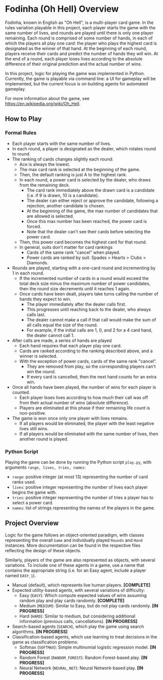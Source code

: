 # Fodinha (Oh Hell) Overview

Fodinha, known in English as "Oh Hell", is a multi-player card game. In the rules variation playable in this project, each player starts the game with the same number of lives, and rounds are played until there is only one player remaining. Each round is comprised of some number of hands, in each of which the players all play one card: the player who plays the highest card is designated as the winner of that hand. At the beginning of each round, players receive their cards and predict the number of hands they will win. At the end of a round, each player loses lives according to the absolute difference of their original prediction and the actual number of wins.

In this project, logic for playing the game was implemented in Python. Currently, the game is playable via command line: a UI for gameplay will be implemented, but the current focus is on building agents for automated gameplay.

For more information about the game, see https://en.wikipedia.org/wiki/Oh_Hell.

## How to Play

### Formal Rules

 * Each player starts with the same number of lives.
 * In each round, a player is designated as the dealer, which rotates round to round.
 * The ranking of cards changes slightly each round:
   * Ace is always the lowest.
   * The max card rank is selected at the beginning of the game.
   * Then, the default ranking is just A to the highest rank.
   * In each round, a power card is selected by the dealer, who draws from the remaining deck.
     * The card rank immediately above the drawn card is a candidate (i.e. if 9 is drawn, 10 is a candidate).
     * The dealer can either reject or approve the candidate, following a rejection, another candidate is chosen.
     * At the beginning of the game, the max number of candidates that are allowed is selected.
     * Once this max number has been reached, the power card is forced.
     * Note that the dealer can't see their cards before selecting the power card.
   * Then, this power card becomes the highest card for that round.
   * In general, suits don't matter for card rankings
     * Cards of the same rank "cancel" when played.
     * Power cards are ranked by suit: Spades > Hearts > Clubs > Diamonds.
 * Rounds are played, starting with a one-card round and incrementing by 1 in each round.
   * If the incremented number of cards in a round would exceed the total deck size minus the maximum number of power candidates, then the round size decrements until it reaches 1 again.
   * Once cards have been dealt, players take turns calling the number of hands they expect to win.
     * The player immediately after the dealer calls first.
     * This progresses until reaching back to the dealer, who always calls last.
     * The dealer cannot make a call if that call would make the sum of all calls equal the size of the round.
     * For example, if the initial calls are 1, 0, and 2 for a 4 card hand, the dealer cannot call 1.
 * After calls are made, a series of hands are played
   * Each hand requires that each player play one card.
   * Cards are ranked according to the ranking described above, and a winner is selected.
   * With the exception of power cards, cards of the same rank "cancel".
     * They are removed from play, so the corresponding players can't win the round.
     * If every card is cancelled, then the next hand counts for an extra win.
 * Once all hands have been played, the number of wins for each player is counted.
   * Each player loses lives according to how much their call was off from their actual number of wins (absolute difference).
   * Players are eliminated at this phase if their remaining life count is non-positive.
 * The game is won once only one player with lives remains.
   * If all players would be eliminated, the player with the least negative lives still wins.
   * If all players would be eliminated with the same number of lives, then another round is played.

### Python Script

Playing the game can be done by running the Python script ```play.py```, with arguments ```range, lives, tries, names```:

 * ```range```: positive integer (at most 13) representing the number of card ranks used.
 * ```lives```: positive integer representing the number of lives each player begins the game with.
 * ```tries```: positive integer representing the number of tries a player has to select a power card.
 * ```names```: list of strings representing the names of the players in the game.

## Project Overview

Logic for the game follows an object-oriented paradigm, with classes representing the overall ```Game``` and individually played ```Rounds``` and ```Hand``` instances. More documentation can be found in the respective files reflecting the design of these objects.

Similarly, players of the game are also represented as objects, with several variations. To include one of these agents in a game, use a name that contains the appropriate string (i.e. for an Easy agent, include a player named ```EASY_1```).

 * Manual (default), which represents live human players. **[COMPLETE]**
 * Expected utility-based agents, with several variations of difficulty:
   * Easy (```EASY```): Which compute expected values of wins assuming random play and play cards randomly. **[COMPLETE]**
   * Medium (```MEDIUM```): Similar to Easy, but do not play cards randomly. **[IN PROGRESS]**
   * Hard (```HARD```): Similar to medium, but considering additional information (previous calls, cancellations). **[IN PROGRESS]**
 * Search-based agents (```SEARCH```), which play the game using search algorithms. **[IN PROGRESS]**
 * Classification-based agents, which use learning to treat decisions in the game as classification problems:
   * Softmax (```SOFTMAX```): Simple multinomial logistic regression model. **[IN PROGRESS]**
   * Random Forest (```RANDOM_FOREST```): Random Forest-based play. **[IN PROGRESS]**
   * Neural Network (```NEURAL_NET```): Neural Network-based play. **[IN PROGRESS]**
